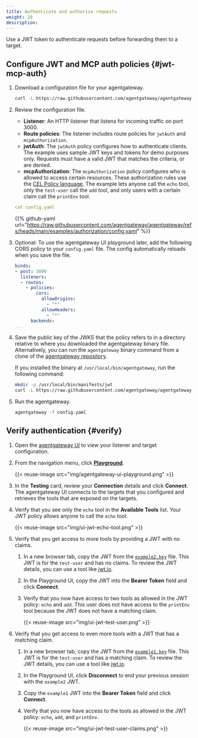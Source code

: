 ```yaml
---
title: Authenticate and authorize requests
weight: 20
description: 
---
```


Use a JWT token to authenticate requests before forwarding them to a target. 

## Configure JWT and MCP auth policies {#jwt-mcp-auth}

1. Download a configuration file for your agentgateway.

   ```sh
   curl -L https://raw.githubusercontent.com/agentgateway/agentgateway/refs/heads/main/examples/authorization/config.yaml -o config.yaml
   ```

2. Review the configuration file.
   * **Listener**: An HTTP listener that listens for incoming traffic on port 3000. 
   * **Route policies**: The listener includes route policies for `jwtAuth` and `mcpAuthorization`. 
   * **jwtAuth**: The `jwtAuth` policy configures how to authenticate clients. The example uses sample JWT keys and tokens for demo purposes only. Requests must have a valid JWT that matches the criteria, or are denied.
   * **mcpAuthorization**: The `mcpAuthorization` policy configures who is allowed to access certain resources. These authorization rules use the [CEL Policy language](https://cel.dev/). The example lets anyone call the `echo` tool, only the `test-user` call the `add` tool, and only users with a certain claim call the `printEnv` tool.
   
   ```yaml
   cat config.yaml
   ```
   
   {{% github-yaml url="https://raw.githubusercontent.com/agentgateway/agentgateway/refs/heads/main/examples/authorization/config.yaml" %}}

3. Optional: To use the agentgateway UI playground later, add the following CORS policy to your `config.yaml` file. The config automatically reloads when you save the file.
      
      ```yaml
      binds:
      - post: 3000
        listeners:
        - routes:
          - policies:
              cors:
                allowOrigins:
                  - "*"
                allowHeaders:
                  - "*"
            backends:
      ...
      ```

4. Save the public key of the JWKS that the policy refers to in a directory relative to where you downloaded the agentgateway binary file. Alternatively, you can run the `agentgateway` binary command from a clone of the [agentgateway repository](https://github.com/agentgateway/agentgateway).
   
   If you installed the binary at `/usr/local/bin/agentgateway`, run the following command:

   ```sh
   mkdir -p /usr/local/bin/manifests/jwt
   curl -L https://raw.githubusercontent.com/agentgateway/agentgateway/refs/heads/main/manifests/jwt/pub-key -o /usr/local/bin/manifests/jwt/pub-key
   ```

5. Run the agentgateway. 
   ```sh
   agentgateway -f config.yaml
   ```
   
## Verify authentication {#verify}

1. Open the [agentgateway UI](http://localhost:15000/ui/) to view your listener and target configuration.

2. From the navigation menu, click [**Playground**](http://localhost:15000/ui/playground/).
      
      {{< reuse-image src="img/agentgateway-ui-playground.png" >}}

3. In the **Testing** card, review your **Connection** details and click **Connect**. The agentgateway UI connects to the targets that you configured and retrieves the tools that are exposed on the targets. 
   
4. Verify that you see only the `echo` tool in the **Available Tools** list. Your JWT policy allows anyone to call the `echo` tool.
   
   {{< reuse-image src="img/ui-jwt-echo-tool.png" >}}

5. Verify that you get access to more tools by providing a JWT with no claims.

   1. In a new browser tab, copy the JWT from the [`example2.key`](https://github.com/agentgateway/agentgateway/blob/main/manifests/jwt/example2.key) file. This JWT is for the `test-user` and has no claims. To review the JWT details, you can use a tool like [jwt.io](https://jwt.io/).

   2. In the Playground UI, copy the JWT into the **Bearer Token** field and click **Connect**.

   3. Verify that you now have access to two tools as allowed in the JWT policy: `echo` and `add`. This user does not have access to the `printEnv` tool because the JWT does not have a matching claim.
   
      {{< reuse-image src="img/ui-jwt-test-user.png" >}}

6. Verify that you get access to even more tools with a JWT that has a matching claim.

   1. In a new browser tab, copy the JWT from the [`example1.key`](https://github.com/agentgateway/agentgateway/blob/main/manifests/jwt/example1.key) file. This JWT is for the `test-user` and has a matching claim. To review the JWT details, you can use a tool like [jwt.io](https://jwt.io/).

   2. In the Playground UI, click **Disconnect** to end your previous session with the `example2` JWT.
   
   3. Copy the `example1` JWT into the **Bearer Token** field and click **Connect**.

   4. Verify that you now have access to the tools as allowed in the JWT policy: `echo`, `add`, and `printEnv`.
   
      {{< reuse-image src="img/ui-jwt-test-user-claims.png" >}}
